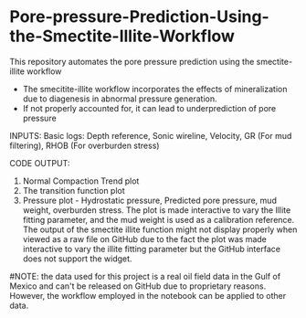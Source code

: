 # Pore-pressure-Prediction-Using-the-Smectite-Illite-Workflow
This repository automates the pore pressure prediction using the smectite-illite workflow
- The smecitite-illite workflow incorporates the effects of mineralization due to diagenesis in abnormal pressure generation.
- If not properly accounted for, it can lead to underprediction of pore pressure

INPUTS:
Basic logs: Depth reference, Sonic wireline, Velocity, GR (For mud filtering), RHOB (For overburden stress)

CODE OUTPUT:
1. Normal Compaction Trend plot
2. The transition function plot
3. Pressure plot - Hydrostatic pressure, Predicted pore pressure, mud weight, overburden stress. The plot is made interactive to vary the Illite fitting parameter, and the mud weight is used as a calibration reference. The output of the smectite illite function might not display properly when viewed as a raw file on GitHub due to the fact the plot was made interactive to vary the illite fitting parameter but the GitHub interface does not support the widget.


#NOTE: the data used for this project is a real oil field data in the Gulf of Mexico and can't be released on GitHub due to proprietary reasons. However, the workflow employed in the notebook can be applied to other data. 

